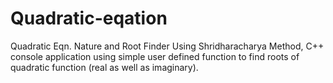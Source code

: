 # Quadratic-eqation
Quadratic Eqn. Nature and Root Finder Using Shridharacharya Method, C++ console application using simple user defined function to find roots of quadratic function (real as well as imaginary). 
